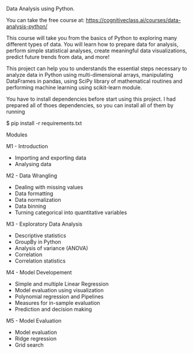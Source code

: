 Data Analysis using Python.

You can take the free course at:
https://cognitiveclass.ai/courses/data-analysis-python/


This course will take you from the basics of Python to exploring many different types of data. You will learn how to prepare data for analysis, perform simple statistical analyses, create meaningful data visualizations, predict future trends from data, and more! 


This project can help you to understands the essential steps necessary to analyze data in Python using multi-dimensional arrays, manipulating DataFrames in pandas, using SciPy library of mathematical routines and performing machine learning using scikit-learn module.


You have to install dependencies before start using this project.
I had prepared all of thoes dependencies, so you can install all of them by running

$ pip install -r requirements.txt



Modules

M1 - Introduction 
+ Importing and exporting data
+ Analysing data

M2 - Data Wrangling
+ Dealing with missing values
+ Data formatting
+ Data normalization
+ Data binning
+ Turning categorical into quantitative variables

M3 - Exploratory Data Analysis
+ Descriptive statistics
+ GroupBy in Python
+ Analysis of variance (ANOVA)
+ Correlation
+ Correlation statistics

M4 - Model Developement
+ Simple and multiple Linear Regression
+ Model evaluation using visualization
+ Polynomial regression and Pipelines
+ Measures for in-sample evaluation
+ Prediction and decision making

M5 - Model Evaluation
+ Model evaluation
+ Ridge regression
+ Grid search

